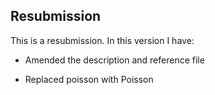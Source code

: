 ## Resubmission
This is a resubmission. In this version I have:

* Amended the description and reference file

* Replaced poisson with Poisson